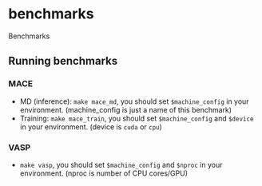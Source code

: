 # benchmarks
Benchmarks

## Running benchmarks
### MACE
- MD (inference): `make mace_md`, you should set `$machine_config` in your environment. (machine_config is just a name of this benchmark)
- Training: `make mace_train`, you should set `$machine_config` and `$device` in your environment. (device is `cuda` or `cpu`)

### VASP
- `make vasp`, you should set `$machine_config` and `$nproc` in your environment. (nproc is number of CPU cores/GPU)
